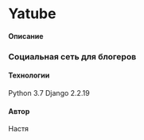 # Yatube

#### Описание
### Социальная сеть для блогеров

#### Технологии
Python 3.7
Django 2.2.19


#### Автор
Настя